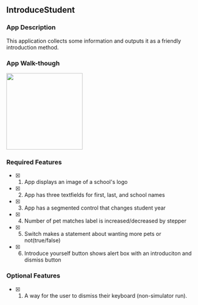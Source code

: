## IntroduceStudent

### App Description

This application collects some information and outputs it as a friendly introduction method.


### App Walk-though

<img src="demo.gif" width=200><br>


### Required Features

- [X] 1. App displays an image of a school's logo
- [X] 2. App has three textfields for first, last, and school names
- [X] 3. App has a segmented control that changes student year
- [X] 4. Number of pet matches label is increased/decreased by stepper
- [X] 5. Switch makes a statement about wanting more pets or not(true/false) 
- [X] 6. Introduce yourself button shows alert box with an introduciton and dismiss button

### Optional Features

- [X] 1. A way for the user to dismiss their keyboard (non-simulator run).

